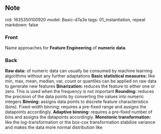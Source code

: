 ## Note
nid: 1635350100920
model: Basic-d7a3e
tags: 01_instantiation, repeat
markdown: false

### Front
Name approaches for <b>Feature Engineering</b> of <b>numeric
data</b>.

### Back
<b>Raw data:</b> of numeric data can usually be consumed by machine
learning algorithms without any further adaptations <b>Basic
statistical measures:</b> like min, max, mean, median, var, count
or quantiles can be applied on raw data to generate new features
<b>Binarization:</b> reduces the feature to either one or zero.
This is used when the frequency is not important <b>Rounding:</b>
reduces the precision of the data points by converting the values
into numeric integers <b>Binning:</b> assigns data points to
discrete feature characteristics (bins). Fixed-width binning:
requires a pre-fixed range and assigns the datapoints accordingly.
<b>Adaptive binning:</b> requires a pre-fixed number of bins and
assigns the datapoints accordingly. <b>Monotonic
transformation:</b> like the log-transformation or the box-cox
transformation stabilize variance and makes the data more normal
distribution like
